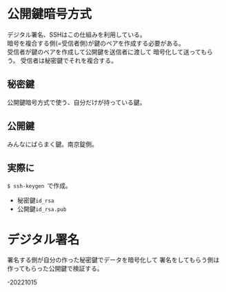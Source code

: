 # 公開鍵暗号方式  
デジタル署名、SSHはこの仕組みを利用している。  
暗号を複合する側(=受信者側)が鍵のペアを作成する必要がある。  
受信者が鍵のペアを作成して公開鍵を送信者に渡して
暗号化して送ってもらう。
受信者は秘密鍵でそれを複合する。  

## 秘密鍵  
公開鍵暗号方式で使う、自分だけが持っている鍵。  

## 公開鍵  
みんなにばらまく鍵。南京錠側。  

## 実際に  
`$ ssh-keygen `で作成。  
* 秘密鍵`id_rsa`
* 公開鍵`id_rsa.pub`

# デジタル署名  
署名する側が自分の作った秘密鍵でデータを暗号化して
署名をしてもらう側は作ってもらった公開鍵で検証する。


-20221015
